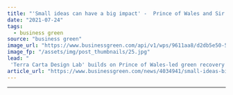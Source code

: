 ```yaml
---
title: "'Small ideas can have a big impact' -  Prince of Wales and Sir Jony Ive launch green design competition"
date: "2021-07-24"
tags: 
  - business green
source: "business green"
image_url: "https://www.businessgreen.com/api/v1/wps/9611aa8/d2db5e50-5fe4-46f5-a5f9-9efe65e563b9/1/Prince-of-Wales-185x114.jpg"
image_fp: "/assets/img/post_thumbnails/25.jpg"
lead: "
 'Terra Carta Design Lab' builds on Prince of Wales-led green recovery charter launched earlier this year ..."
article_url: "https://www.businessgreen.com/news/4034941/small-ideas-big-impact-prince-wales-sir-jony-ive-launch-green-design-competition"
---
```


---
